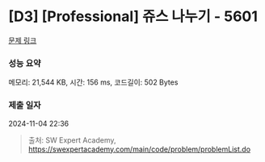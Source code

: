 # [D3] [Professional] 쥬스 나누기 - 5601 

[문제 링크](https://swexpertacademy.com/main/code/problem/problemDetail.do?contestProbId=AWXGAylqcdYDFAUo) 

### 성능 요약

메모리: 21,544 KB, 시간: 156 ms, 코드길이: 502 Bytes

### 제출 일자

2024-11-04 22:36



> 출처: SW Expert Academy, https://swexpertacademy.com/main/code/problem/problemList.do